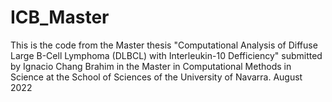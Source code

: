 # ICB_Master
This is the code from the Master thesis "Computational Analysis of Diffuse Large B-Cell Lymphoma (DLBCL) with Interleukin-10 Defficiency" submitted by Ignacio Chang Brahim in the Master in Computational Methods in Science at the School of Sciences of the University of Navarra.
August 2022
